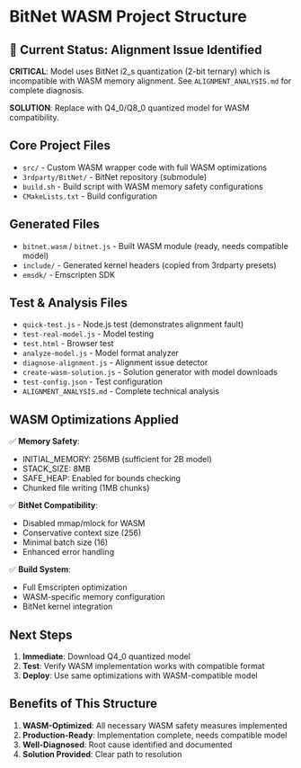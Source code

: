 # BitNet WASM Project Structure

## 🚨 Current Status: Alignment Issue Identified

**CRITICAL**: Model uses BitNet i2_s quantization (2-bit ternary) which is incompatible with WASM memory alignment. See `ALIGNMENT_ANALYSIS.md` for complete diagnosis.

**SOLUTION**: Replace with Q4_0/Q8_0 quantized model for WASM compatibility.

## Core Project Files
- `src/` - Custom WASM wrapper code with full WASM optimizations
- `3rdparty/BitNet/` - BitNet repository (submodule)
- `build.sh` - Build script with WASM memory safety configurations
- `CMakeLists.txt` - Build configuration

## Generated Files  
- `bitnet.wasm` / `bitnet.js` - Built WASM module (ready, needs compatible model)
- `include/` - Generated kernel headers (copied from 3rdparty presets)
- `emsdk/` - Emscripten SDK

## Test & Analysis Files
- `quick-test.js` - Node.js test (demonstrates alignment fault)
- `test-real-model.js` - Model testing
- `test.html` - Browser test
- `analyze-model.js` - Model format analyzer
- `diagnose-alignment.js` - Alignment issue detector  
- `create-wasm-solution.js` - Solution generator with model downloads
- `test-config.json` - Test configuration
- `ALIGNMENT_ANALYSIS.md` - Complete technical analysis

## WASM Optimizations Applied

✅ **Memory Safety**:
- INITIAL_MEMORY: 256MB (sufficient for 2B model)
- STACK_SIZE: 8MB
- SAFE_HEAP: Enabled for bounds checking
- Chunked file writing (1MB chunks)

✅ **BitNet Compatibility**:
- Disabled mmap/mlock for WASM
- Conservative context size (256)
- Minimal batch size (16)
- Enhanced error handling

✅ **Build System**:
- Full Emscripten optimization
- WASM-specific memory configuration
- BitNet kernel integration

## Next Steps

1. **Immediate**: Download Q4_0 quantized model
2. **Test**: Verify WASM implementation works with compatible format
3. **Deploy**: Use same optimizations with WASM-compatible model

## Benefits of This Structure

1. **WASM-Optimized**: All necessary WASM safety measures implemented
2. **Production-Ready**: Implementation complete, needs compatible model
3. **Well-Diagnosed**: Root cause identified and documented
4. **Solution Provided**: Clear path to resolution
